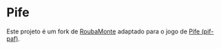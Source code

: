 # Pife
Este projeto é um fork de [RoubaMonte](https://github.com/RolandTeodorowitsch/RoubaMonte) adaptado para o jogo de [Pife (pif-paf)](https://pt.wikipedia.org/wiki/Pife_(jogo_de_cartas)).

